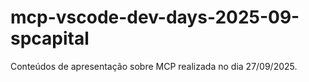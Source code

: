 # mcp-vscode-dev-days-2025-09-spcapital
Conteúdos de apresentação sobre MCP realizada no dia 27/09/2025.
